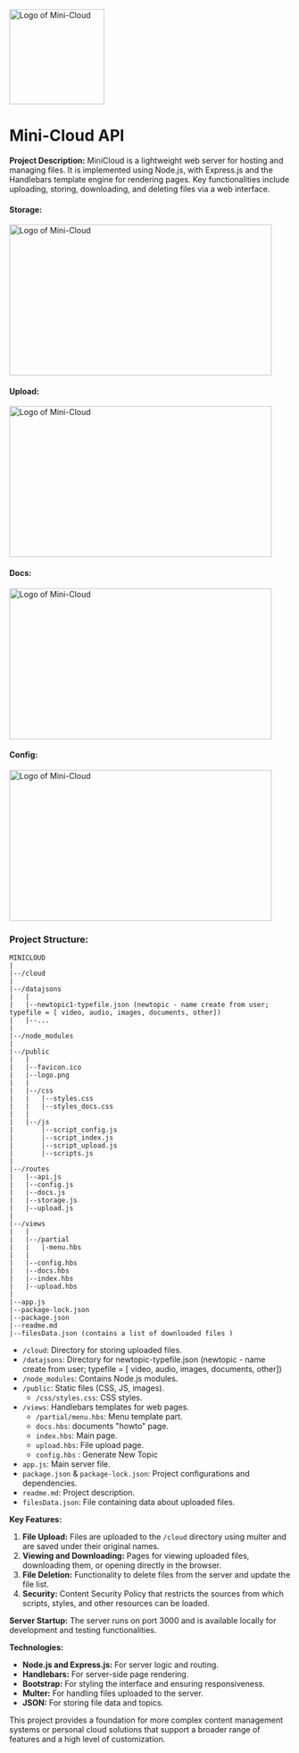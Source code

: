 <img src="https://github.com/SSobol77/Mini-Cloud/blob/main/public/logo.png" alt="Logo of Mini-Cloud" title="Mini-Cloud" width="170" height="170">

# Mini-Cloud API

**Project Description:**
MiniCloud is a lightweight web server for hosting and managing files. It is implemented using Node.js, with Express.js and the Handlebars template engine for rendering pages. Key functionalities include uploading, storing, downloading, and deleting files via a web interface.

#### Storage:
<img src="https://github.com/SSobol77/Mini-Cloud/blob/main/img/mc_storage.png" alt="Logo of Mini-Cloud" title="Mini-Cloud" width="470" height="270">

#### Upload:
<img src="https://github.com/SSobol77/Mini-Cloud/blob/main/img/mc_upload.png" alt="Logo of Mini-Cloud" title="Mini-Cloud" width="470" height="270">

#### Docs:
<img src="https://github.com/SSobol77/Mini-Cloud/blob/main/img/mc_docs.png" alt="Logo of Mini-Cloud" title="Mini-Cloud" width="470" height="270">

#### Config:
<img src="https://github.com/SSobol77/Mini-Cloud/blob/main/img/mc_config.png" alt="Logo of Mini-Cloud" title="Mini-Cloud" width="470" height="270">


### **Project Structure:**
```
MINICLOUD
|
|--/cloud
|
|--/datajsons
|   |
|   |--newtopic1-typefile.json (newtopic - name create from user;  typefile = [ video, audio, images, documents, other])
|   |--...
|
|--/node_modules
|
|--/public
|   |
|   |--favicon.ico    
|   |--logo.png
|   |
|   |--/css
|   |   |--styles.css
|   |   |--styles_docs.css
|   |
|   |--/js
|       |--script_config.js
|       |--script_index.js
|       |--script_upload.js
|       |--scripts.js
|
|--/routes
|   |--api.js
|   |--config.js
|   |--docs.js
|   |--storage.js
|   |--upload.js
|       
|--/views
|   |
|   |--/partial
|   |   |-menu.hbs
|   |
|   |--config.hbs
|   |--docs.hbs
|   |--index.hbs
|   |--upload.hbs
|
|--app.js
|--package-lock.json
|--package.json
|--readme.md
|--filesData.json (contains a list of downloaded files )

```

- `/cloud`: Directory for storing uploaded files.
- `/datajsons`: Directory for newtopic-typefile.json (newtopic - name create from user;  typefile = [ video, audio, images, documents, other])
- `/node_modules`: Contains Node.js modules.
- `/public`: Static files (CSS, JS, images).
  - `/css/styles.css`: CSS styles.
- `/views`: Handlebars templates for web pages.
  - `/partial/menu.hbs`: Menu template part.
  - `docs.hbs`: documents "howto" page.
  - `index.hbs`: Main page.
  - `upload.hbs`: File upload page.
  - `config.hbs` : Generate New Topic 
- `app.js`: Main server file.
- `package.json` & `package-lock.json`: Project configurations and dependencies.
- `readme.md`: Project description.
- `filesData.json`: File containing data about uploaded files.


**Key Features:**
1. **File Upload:** Files are uploaded to the `/cloud` directory using multer and are saved under their original names.
2. **Viewing and Downloading:** Pages for viewing uploaded files, downloading them, or opening directly in the browser.
3. **File Deletion:** Functionality to delete files from the server and update the file list.
4. **Security:** Content Security Policy that restricts the sources from which scripts, styles, and other resources can be loaded.

**Server Startup:**
The server runs on port 3000 and is available locally for development and testing functionalities.

**Technologies:**
- **Node.js and Express.js:** For server logic and routing.
- **Handlebars:** For server-side page rendering.
- **Bootstrap:** For styling the interface and ensuring responsiveness.
- **Multer:** For handling files uploaded to the server.
- **JSON:** For storing file data and topics.

This project provides a foundation for more complex content management systems or personal cloud solutions that support a broader range of features and a high level of customization.
